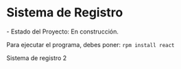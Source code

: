 <h1>Sistema de Registro</h1>
- Estado del Proyecto: En construcción.

Para ejecutar el programa, debes poner:
```rpm install react```

Sistema de registro 2

